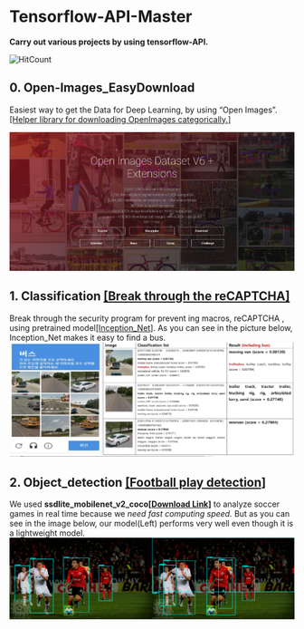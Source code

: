 # Tensorflow-API-Master
**Carry out various projects by using tensorflow-API.**

![HitCount](http://hits.dwyl.com/HwangToeMat/Tensorflow-API-HTM.svg)

## 0. Open-Images_EasyDownload 
Easiest way to get the Data for Deep Learning, by using “Open Images”.
<a href="https://github.com/HwangToeMat/Open-Images_EasyDownload">[Helper library for downloading OpenImages categorically.]</a>

![image1](https://github.com/HwangToeMat/Tensorflow-API-HTM/blob/master/0.Open-Images_EasyDownload/image1.png?raw=true)

## 1. Classification <a href="https://github.com/HwangToeMat/Tensorflow-API-HTM/blob/master/1.classification/reCAPTCHA_classification.ipynb">[Break through the reCAPTCHA]</a>
Break through the security program for prevent ing macros, reCAPTCHA , using pretrained model<a href='http://download.tensorflow.org/models/image/imagenet/inception-2015-12-05.tgz'>[Inception_Net]</a>.
As you can see in the picture below, Inception_Net makes it easy to find a bus.
![image1](/1.classification/image/image0.jpg)

## 2. Object_detection <a href="https://github.com/HwangToeMat/Tensorflow-API-HTM/blob/master/2.object_detection">[Football play detection]</a>
We used **ssdlite_mobilenet_v2_coco<a href="http://download.tensorflow.org/models/object_detection/ssdlite_mobilenet_v2_coco_2018_05_09.tar.gz">[Download Link]</a>** to analyze soccer games in real time because we *need fast computing speed.* But as you can see in the image below, our model(Left) performs very well even though it is a lightweight model.
![result3](/2.object_detection/images/result3.png)
